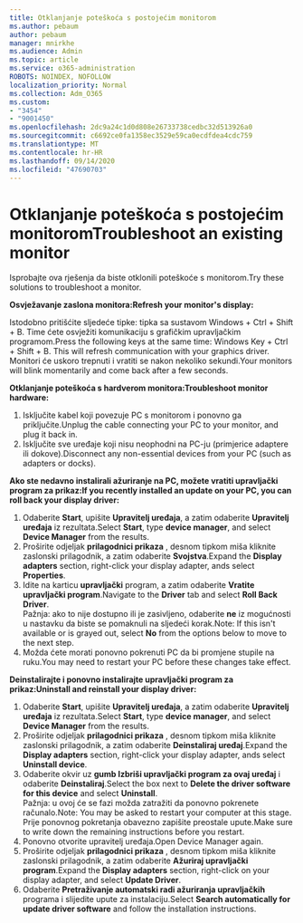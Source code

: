 ```yaml
---
title: Otklanjanje poteškoća s postojećim monitorom
ms.author: pebaum
author: pebaum
manager: mnirkhe
ms.audience: Admin
ms.topic: article
ms.service: o365-administration
ROBOTS: NOINDEX, NOFOLLOW
localization_priority: Normal
ms.collection: Adm_O365
ms.custom:
- "3454"
- "9001450"
ms.openlocfilehash: 2dc9a24c1d0d808e26733738cedbc32d513926a0
ms.sourcegitcommit: c6692ce0fa1358ec3529e59ca0ecdfdea4cdc759
ms.translationtype: MT
ms.contentlocale: hr-HR
ms.lasthandoff: 09/14/2020
ms.locfileid: "47690703"
---
```

# <a name="troubleshoot-an-existing-monitor"></a><span data-ttu-id="030ea-102">Otklanjanje poteškoća s postojećim monitorom</span><span class="sxs-lookup"><span data-stu-id="030ea-102">Troubleshoot an existing monitor</span></span>

<span data-ttu-id="030ea-103">Isprobajte ova rješenja da biste otklonili poteškoće s monitorom.</span><span class="sxs-lookup"><span data-stu-id="030ea-103">Try these solutions to troubleshoot a monitor.</span></span> 

<span data-ttu-id="030ea-104">**Osvježavanje zaslona monitora:**</span><span class="sxs-lookup"><span data-stu-id="030ea-104">**Refresh your monitor's display:**</span></span>

<span data-ttu-id="030ea-105">Istodobno pritišćite sljedeće tipke: tipka sa sustavom Windows + Ctrl + Shift + B. Time ćete osvježiti komunikaciju s grafičkim upravljačkim programom.</span><span class="sxs-lookup"><span data-stu-id="030ea-105">Press the following keys at the same time: Windows Key  + Ctrl + Shift + B. This will refresh communication with your graphics driver.</span></span> <span data-ttu-id="030ea-106">Monitori će uskoro trepnuti i vratiti se nakon nekoliko sekundi.</span><span class="sxs-lookup"><span data-stu-id="030ea-106">Your monitors will blink momentarily and come back after a few seconds.</span></span>

<span data-ttu-id="030ea-107">**Otklanjanje poteškoća s hardverom monitora:**</span><span class="sxs-lookup"><span data-stu-id="030ea-107">**Troubleshoot monitor hardware:**</span></span>

1. <span data-ttu-id="030ea-108">Isključite kabel koji povezuje PC s monitorom i ponovno ga priključite.</span><span class="sxs-lookup"><span data-stu-id="030ea-108">Unplug the cable connecting your PC to your monitor, and plug it back in.</span></span>
2. <span data-ttu-id="030ea-109">Isključite sve uređaje koji nisu neophodni na PC-ju (primjerice adaptere ili dokove).</span><span class="sxs-lookup"><span data-stu-id="030ea-109">Disconnect any non-essential devices from your PC (such as adapters or docks).</span></span>

<span data-ttu-id="030ea-110">**Ako ste nedavno instalirali ažuriranje na PC, možete vratiti upravljački program za prikaz:**</span><span class="sxs-lookup"><span data-stu-id="030ea-110">**If you recently installed an update on your PC, you can roll back your display driver:**</span></span>

1. <span data-ttu-id="030ea-111">Odaberite **Start**, upišite **Upravitelj uređaja**, a zatim odaberite **Upravitelj uređaja** iz rezultata.</span><span class="sxs-lookup"><span data-stu-id="030ea-111">Select **Start**, type **device manager**, and select **Device Manager** from the results.</span></span>
2. <span data-ttu-id="030ea-112">Proširite odjeljak **prilagodnici prikaza** , desnom tipkom miša kliknite zaslonski prilagodnik, a zatim odaberite **Svojstva**.</span><span class="sxs-lookup"><span data-stu-id="030ea-112">Expand the **Display adapters** section, right-click your display adapter, ands select **Properties**.</span></span>
3. <span data-ttu-id="030ea-113">Idite na karticu **upravljački** program, a zatim odaberite **Vratite upravljački program**.</span><span class="sxs-lookup"><span data-stu-id="030ea-113">Navigate to the **Driver** tab and select **Roll Back Driver**.</span></span> <br>
<span data-ttu-id="030ea-114">Pažnja: ako to nije dostupno ili je zasivljeno, odaberite **ne** iz mogućnosti u nastavku da biste se pomaknuli na sljedeći korak.</span><span class="sxs-lookup"><span data-stu-id="030ea-114">Note: If this isn't available or is grayed out, select **No** from the options below to move to the next step.</span></span>
4. <span data-ttu-id="030ea-115">Možda ćete morati ponovno pokrenuti PC da bi promjene stupile na ruku.</span><span class="sxs-lookup"><span data-stu-id="030ea-115">You may need to restart your PC before these changes take effect.</span></span>

<span data-ttu-id="030ea-116">**Deinstalirajte i ponovno instalirajte upravljački program za prikaz:**</span><span class="sxs-lookup"><span data-stu-id="030ea-116">**Uninstall and reinstall your display driver:**</span></span>

1. <span data-ttu-id="030ea-117">Odaberite **Start**, upišite **Upravitelj uređaja**, a zatim odaberite **Upravitelj uređaja** iz rezultata.</span><span class="sxs-lookup"><span data-stu-id="030ea-117">Select **Start**, type **device manager**, and select **Device Manager** from the results.</span></span>
2. <span data-ttu-id="030ea-118">Proširite odjeljak **prilagodnici prikaza** , desnom tipkom miša kliknite zaslonski prilagodnik, a zatim odaberite **Deinstaliraj uređaj**.</span><span class="sxs-lookup"><span data-stu-id="030ea-118">Expand the **Display adapters** section, right-click your display adapter, ands select **Uninstall device**.</span></span> 
3. <span data-ttu-id="030ea-119">Odaberite okvir uz **gumb Izbriši upravljački program za ovaj uređaj** i odaberite **Deinstaliraj**.</span><span class="sxs-lookup"><span data-stu-id="030ea-119">Select the box next to **Delete the driver software for this device** and select **Uninstall**.</span></span><br>
<span data-ttu-id="030ea-120">Pažnja: u ovoj će se fazi možda zatražiti da ponovno pokrenete računalo.</span><span class="sxs-lookup"><span data-stu-id="030ea-120">Note: You may be asked to restart your computer at this stage.</span></span> <span data-ttu-id="030ea-121">Prije ponovnog pokretanja obavezno zapišite preostale upute.</span><span class="sxs-lookup"><span data-stu-id="030ea-121">Make sure to write down the remaining instructions before you restart.</span></span>
4. <span data-ttu-id="030ea-122">Ponovno otvorite upravitelj uređaja.</span><span class="sxs-lookup"><span data-stu-id="030ea-122">Open Device Manager again.</span></span>
5. <span data-ttu-id="030ea-123">Proširite odjeljak **prilagodnici prikaza** , desnom tipkom miša kliknite zaslonski prilagodnik, a zatim odaberite **Ažuriraj upravljački program**.</span><span class="sxs-lookup"><span data-stu-id="030ea-123">Expand the **Display adapters** section, right-click on your display adapter, and select **Update Driver**.</span></span>
6. <span data-ttu-id="030ea-124">Odaberite **Pretraživanje automatski radi ažuriranja upravljačkih** programa i slijedite upute za instalaciju.</span><span class="sxs-lookup"><span data-stu-id="030ea-124">Select **Search automatically for update driver software** and follow the installation instructions.</span></span>
